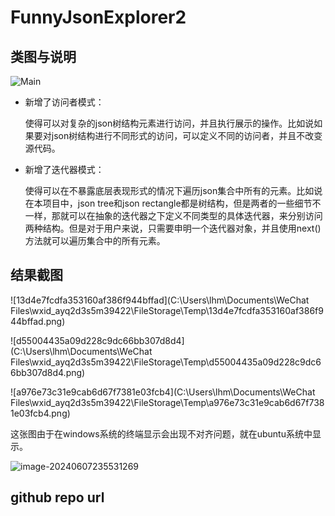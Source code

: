 # FunnyJsonExplorer2

## 类图与说明

![Main](F:\计科大三下\软件工程\FunnyJson\Main.svg)





- 新增了访问者模式：

  使得可以对复杂的json树结构元素进行访问，并且执行展示的操作。比如说如果要对json树结构进行不同形式的访问，可以定义不同的访问者，并且不改变源代码。

- 新增了迭代器模式：

  使得可以在不暴露底层表现形式的情况下遍历json集合中所有的元素。比如说在本项目中，json tree和json rectangle都是树结构，但是两者的一些细节不一样，那就可以在抽象的迭代器之下定义不同类型的具体迭代器，来分别访问两种结构。但是对于用户来说，只需要申明一个迭代器对象，并且使用next()方法就可以遍历集合中的所有元素。

## 结果截图

![13d4e7fcdfa353160af386f944bffad](C:\Users\lhm\Documents\WeChat Files\wxid_ayq2d3s5m39422\FileStorage\Temp\13d4e7fcdfa353160af386f944bffad.png)



![d55004435a09d228c9dc66bb307d8d4](C:\Users\lhm\Documents\WeChat Files\wxid_ayq2d3s5m39422\FileStorage\Temp\d55004435a09d228c9dc66bb307d8d4.png)



![a976e73c31e9cab6d67f7381e03fcb4](C:\Users\lhm\Documents\WeChat Files\wxid_ayq2d3s5m39422\FileStorage\Temp\a976e73c31e9cab6d67f7381e03fcb4.png)

这张图由于在windows系统的终端显示会出现不对齐问题，就在ubuntu系统中显示。

![image-20240607235531269](C:\Users\lhm\AppData\Roaming\Typora\typora-user-images\image-20240607235531269.png)



## github repo url


